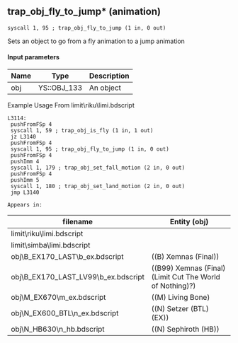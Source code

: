 ## trap_obj_fly_to_jump* (animation)

`syscall 1, 95 ; trap_obj_fly_to_jump (1 in, 0 out)`

Sets an object to go from a fly animation to a jump animation

#### Input parameters
| Name | Type | Description
|------|------|------------
| obj   | YS::OBJ_133   | An object


Example Usage From limit\riku\limi.bdscript
```plaintext
L3114:
 pushFromFSp 4
 syscall 1, 59 ; trap_obj_is_fly (1 in, 1 out)
 jz L3140
 pushFromFSp 4
 syscall 1, 95 ; trap_obj_fly_to_jump (1 in, 0 out)
 pushFromFSp 4
 pushImm 4
 syscall 1, 179 ; trap_obj_set_fall_motion (2 in, 0 out)
 pushFromFSp 4
 pushImm 5
 syscall 1, 180 ; trap_obj_set_land_motion (2 in, 0 out)
 jmp L3140
```





	Appears in:
| filename | Entity (obj)
|----------|-------------
| limit\riku\limi.bdscript       |           
| limit\simba\limi.bdscript       |           
| obj\B_EX170_LAST\b_ex.bdscript       | ((B) Xemnas (Final))          
| obj\B_EX170_LAST_LV99\b_ex.bdscript       | ((B99) Xemnas (Final) (Limit Cut The World of Nothing)?)          
| obj\M_EX670\m_ex.bdscript       | ((M) Living Bone)          
| obj\N_EX600_BTL\n_ex.bdscript       | ((N) Setzer (BTL) (EX))          
| obj\N_HB630\n_hb.bdscript       | ((N) Sephiroth (HB))          



